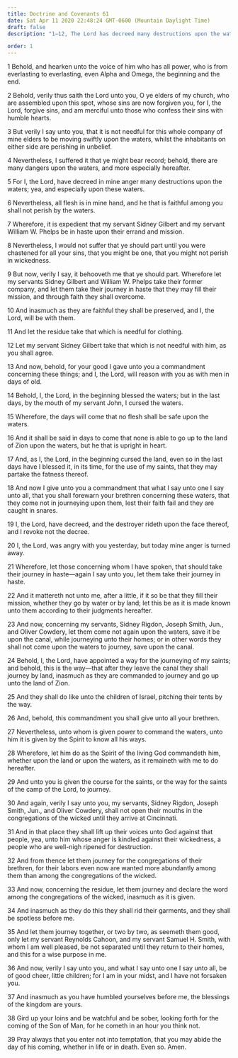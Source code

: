 ```yaml
---
title: Doctrine and Covenants 61
date: Sat Apr 11 2020 22:48:24 GMT-0600 (Mountain Daylight Time)
draft: false
description: "1–12, The Lord has decreed many destructions upon the waters; 13–22, The waters were cursed by John, and the destroyer rides upon their face; 23–29, Some have power to command the waters; 30–35, Elders are to journey two by two and preach the gospel; 36–39, They are to prepare for the coming of the Son of Man."

order: 1
---
```

    
1 Behold, and hearken unto the voice of him who has all power, who is from everlasting to everlasting, even Alpha and Omega, the beginning and the end.

2 Behold, verily thus saith the Lord unto you, O ye elders of my church, who are assembled upon this spot, whose sins are now forgiven you, for I, the Lord, forgive sins, and am merciful unto those who confess their sins with humble hearts.

3 But verily I say unto you, that it is not needful for this whole company of mine elders to be moving swiftly upon the waters, whilst the inhabitants on either side are perishing in unbelief.

4 Nevertheless, I suffered it that ye might bear record; behold, there are many dangers upon the waters, and more especially hereafter.

5 For I, the Lord, have decreed in mine anger many destructions upon the waters; yea, and especially upon these waters.

6 Nevertheless, all flesh is in mine hand, and he that is faithful among you shall not perish by the waters.

7 Wherefore, it is expedient that my servant Sidney Gilbert and my servant William W. Phelps be in haste upon their errand and mission.

8 Nevertheless, I would not suffer that ye should part until you were chastened for all your sins, that you might be one, that you might not perish in wickedness.

9 But now, verily I say, it behooveth me that ye should part. Wherefore let my servants Sidney Gilbert and William W. Phelps take their former company, and let them take their journey in haste that they may fill their mission, and through faith they shall overcome.

10 And inasmuch as they are faithful they shall be preserved, and I, the Lord, will be with them.

11 And let the residue take that which is needful for clothing.

12 Let my servant Sidney Gilbert take that which is not needful with him, as you shall agree.

13 And now, behold, for your good I gave unto you a commandment concerning these things; and I, the Lord, will reason with you as with men in days of old.

14 Behold, I, the Lord, in the beginning blessed the waters; but in the last days, by the mouth of my servant John, I cursed the waters.

15 Wherefore, the days will come that no flesh shall be safe upon the waters.

16 And it shall be said in days to come that none is able to go up to the land of Zion upon the waters, but he that is upright in heart.

17 And, as I, the Lord, in the beginning cursed the land, even so in the last days have I blessed it, in its time, for the use of my saints, that they may partake the fatness thereof.

18 And now I give unto you a commandment that what I say unto one I say unto all, that you shall forewarn your brethren concerning these waters, that they come not in journeying upon them, lest their faith fail and they are caught in snares.

19 I, the Lord, have decreed, and the destroyer rideth upon the face thereof, and I revoke not the decree.

20 I, the Lord, was angry with you yesterday, but today mine anger is turned away.

21 Wherefore, let those concerning whom I have spoken, that should take their journey in haste—again I say unto you, let them take their journey in haste.

22 And it mattereth not unto me, after a little, if it so be that they fill their mission, whether they go by water or by land; let this be as it is made known unto them according to their judgments hereafter.

23 And now, concerning my servants, Sidney Rigdon, Joseph Smith, Jun., and Oliver Cowdery, let them come not again upon the waters, save it be upon the canal, while journeying unto their homes; or in other words they shall not come upon the waters to journey, save upon the canal.

24 Behold, I, the Lord, have appointed a way for the journeying of my saints; and behold, this is the way—that after they leave the canal they shall journey by land, inasmuch as they are commanded to journey and go up unto the land of Zion.

25 And they shall do like unto the children of Israel, pitching their tents by the way.

26 And, behold, this commandment you shall give unto all your brethren.

27 Nevertheless, unto whom is given power to command the waters, unto him it is given by the Spirit to know all his ways.

28 Wherefore, let him do as the Spirit of the living God commandeth him, whether upon the land or upon the waters, as it remaineth with me to do hereafter.

29 And unto you is given the course for the saints, or the way for the saints of the camp of the Lord, to journey.

30 And again, verily I say unto you, my servants, Sidney Rigdon, Joseph Smith, Jun., and Oliver Cowdery, shall not open their mouths in the congregations of the wicked until they arrive at Cincinnati.

31 And in that place they shall lift up their voices unto God against that people, yea, unto him whose anger is kindled against their wickedness, a people who are well-nigh ripened for destruction.

32 And from thence let them journey for the congregations of their brethren, for their labors even now are wanted more abundantly among them than among the congregations of the wicked.

33 And now, concerning the residue, let them journey and declare the word among the congregations of the wicked, inasmuch as it is given.

34 And inasmuch as they do this they shall rid their garments, and they shall be spotless before me.

35 And let them journey together, or two by two, as seemeth them good, only let my servant Reynolds Cahoon, and my servant Samuel H. Smith, with whom I am well pleased, be not separated until they return to their homes, and this for a wise purpose in me.

36 And now, verily I say unto you, and what I say unto one I say unto all, be of good cheer, little children; for I am in your midst, and I have not forsaken you.

37 And inasmuch as you have humbled yourselves before me, the blessings of the kingdom are yours.

38 Gird up your loins and be watchful and be sober, looking forth for the coming of the Son of Man, for he cometh in an hour you think not.

39 Pray always that you enter not into temptation, that you may abide the day of his coming, whether in life or in death. Even so. Amen.

